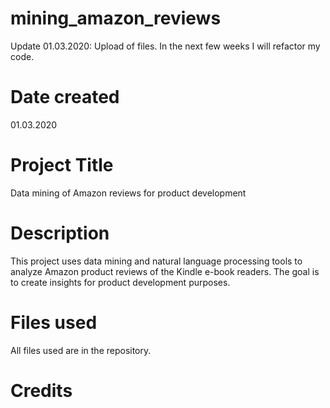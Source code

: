 # mining_amazon_reviews
Update 01.03.2020:
  Upload of files. In the next few weeks I will refactor my code.
# Date created
01.03.2020

# Project Title
Data mining of Amazon reviews for product development

# Description
This project uses data mining and natural language processing tools to analyze Amazon product reviews of the Kindle e-book readers. The goal is to create insights for product development purposes.

# Files used
All files used are in the repository.

# Credits
